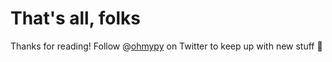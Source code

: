 # That's all, folks

Thanks for reading! Follow @[ohmypy](https://twitter.com/ohmypy) on Twitter to keep up with new stuff 🚀
